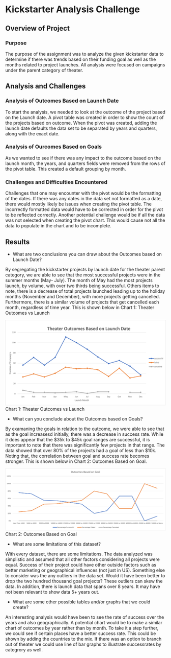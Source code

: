 # Kickstarter Analysis Challenge 

## Overview of Project 
### Purpose
The purpose of the assignment was to analyze the given kickstarter data to determine if there was trends based on their funding goal as well as the months related to project launches. All analysis were focused on campaigns under the parent category of theater. 

## Analysis and Challenges 
### Analysis of Outcomes Based on Launch Date
To start the analysis, we needed to look at the outcome of the project based on the Launch date. A pivot table was created in order to show the count of the projects based on outcome. When the pivot was created, adding the launch date defaults the data set to be separated by years and quarters, along with the exact date. 

### Analysis of Ourcomes Based on Goals
As we wanted to see if there was any impact to the outcome based on the launch month, the years, and quarters fields were removed from the rows of the pivot table. This created a default grouping by month. 

### Challenges and Difficulties Encountered
Challenges that one may encounter with the pivot would be the formatting of the dates. If there was any dates in the data set not formatted as a date, there would mostly likely be issues when creating the pivot table. The incorrectly formatted data would have to be corrected in order for the pivot to be reflected correctly. Another potential challenge would be if all the data was not selected when creating the pivot chart. This would cause not all the data to populate in the chart and to be incomplete. 

## Results 
- What are two conclusions you can draw about the Outcomes based on Launch Date?

By segregating the kickstarter projects by launch date for the theater parent category, we are able to see that the most successful projects were in the summer months (May- July). The month of May had the most projects launch, by volume, with over two thirds being successful. Others items to note, there is a decrease of total projects launched leading up to the holiday months (November and December), with more projects getting cancelled. Furthermore, there is a similar volume of projects that get cancelled each month, regardless of time year. This is shown below in Chart 1: Theater Outcomes vs Launch

![Theater_Outcomes_vs_Launch.png](Resources/Theater_Outcomes_vs_Launch.png)
Chart 1: Theater Outcomes vs Launch

- What can you conclude about the Outcomes based on Goals?

By examaning the goals in relation to the outcome, we were able to see that as the goal increasesd initially, there was a decrease in success rate. While it does appear that the $35k to $45k goal ranges are successful, it is important to note that there was significantly few projects in that range. The data showed that over 80% of the projects had a goal of less than $10k. Noting that, the correlation between goal and success rate becomes stronger. This is shown below in Chart 2: Outcomes Based on Goal. 

![Outcome_vs_Goals.png](Resources/Outcome_vs_Goals.png)
Chart 2: Outcomes Based on Goal 

- What are some limitations of this dataset?

With every dataset, there are some limitations. The data analyzed was simplistic and assumed that all other factors considering all projects were equal. Success of their project could have other outside factors such as better marketing or geographical influences (not just in US). Something else to consider was the any outliers in the data set. Would it have been better to drop the two hundred thousand goal projects? These outliers can skew the data. In addition, there is launch data that spans over 8 years. It may have not been relevant to show data 5+ years out. 

- What are some other possible tables and/or graphs that we could create?

An interesting analysis would have been to see the rate of success over the years and also geographically. A potential chart would be to make a similar chart of outcomes by year rather than by month. To take it a step further, we could see if certain places have a better success rate. This could be shown by adding the countries to the mix. If there was an option to branch out of theater we could use line of bar graphs to illustrate successrates by categrory as well. 

